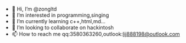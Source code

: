 - 👋 Hi, I’m @zongltd
- 👀 I’m interested in programming,singing
- 🌱 I’m currently learning c++,html,md...
- 💞️ I’m looking to collaborate on hackintosh
- 📫 How to reach me qq:3580363260,outlook:lij888198@outlook.com


<!---
zongltd/zongltd is a ✨ special ✨ repository because its `README.md` (this file) appears on your GitHub profile.
You can click the Preview link to take a look at your changes.
--->

